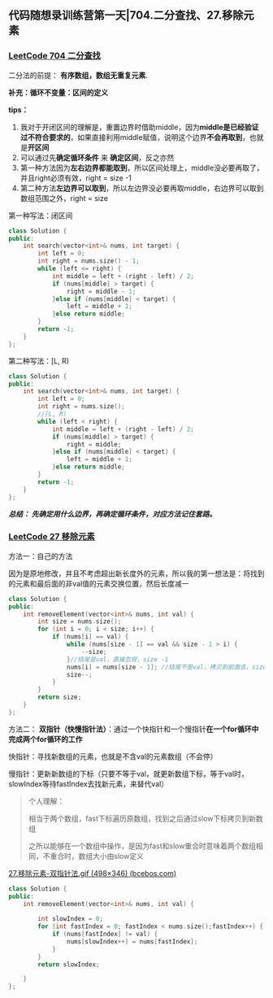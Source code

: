 ## 代码随想录训练营第一天|704.二分查找、27.移除元素

### [LeetCode 704 二分查找](https://leetcode.cn/problems/binary-search/description/)

二分法的前提： **有序数组，数组无重复元素**.

**补充：循环不变量：区间的定义**

**tips：** 

1. 我对于开闭区间的理解是，重置边界时借助middle，因为**middle是已经验证过不符合要求的**，如果直接利用middle赋值，说明这个边界**不会再取到**，也就是**开区间**
2. 可以通过先**确定循环条件**  来 **确定区间**，反之亦然
3. 第一种方法因为**左右边界都能取到**，所以区间处理上，middle没必要再取了，并且right必须有效，right = size -1
4. 第二种方法**左边界可以取到**，所以左边界没必要再取middle，右边界可以取到数组范围之外，right = size

第一种写法：闭区间

```cpp
class Solution {
public:
    int search(vector<int>& nums, int target) {
        int left = 0;
        int right = nums.size() - 1;
        while (left <= right) {
            int middle = left + (right - left) / 2;
            if (nums[middle] > target) {
                right = middle - 1;
            }else if (nums[middle] < target) {
                left = middle + 1;
            }else return middle;
        }
        return -1;
    }
};
```

第二种写法：[L, R)

``` cpp
class Solution {
public:
    int search(vector<int>& nums, int target) {
        int left = 0;
        int right = nums.size();
        //[L, R)
        while (left < right) {
            int middle = left + (right - left) / 2;
            if (nums[middle] > target) {
                right = middle;
            }else if (nums[middle] < target) {
                left = middle + 1;
            }else return middle;
        }
        return -1;
    }
};
```

***总结： 先确定用什么边界，再确定循环条件，对应方法记住套路。***



### [LeetCode 27 移除元素](https://leetcode.cn/problems/remove-element/description/)

方法一：自己的方法

因为是原地修改，并且不考虑超出新长度外的元素，所以我的第一想法是：将找到的元素和最后面的非val值的元素交换位置，然后长度减一

```cpp
class Solution {
public:
    int removeElement(vector<int>& nums, int val) {
        int size = nums.size();
        for (int i = 0; i < size; i++) {
            if (nums[i] == val) {
                while (nums[size - 1] == val && size - 1 > i) {
                    --size;
                }//结尾是val，直接忽视，size -1
                nums[i] = nums[size - 1]; //结尾不是val，拷贝到前面去，size - 1
                size--;                
            }
        }
        return size;
    }
};
```



方法二： **双指针（快慢指针法）**：通过一个快指针和一个慢指针**在一个for循环中完成两个for循环的工作**

快指针：寻找新数组的元素，也就是不含val的元素数组（不会停）

慢指针：更新新数组的下标（只要不等于val，就更新数组下标，等于val时，slowIndex等待fastIndex去找新元素，来替代val）

>  个人理解：
>
> 相当于两个数组，fast下标遍历原数组，找到之后通过slow下标拷贝到新数组
>
> 之所以能够在一个数组中操作，是因为fast和slow重合时意味着两个数组相同，不重合时，数组大小由slow定义



[27.移除元素-双指针法.gif (498×346) (bcebos.com)](https://code-thinking.cdn.bcebos.com/gifs/27.移除元素-双指针法.gif)



```cpp
class Solution {
public:
    int removeElement(vector<int>& nums, int val) {
        
        int slowIndex = 0;
        for (int fastIndex = 0; fastIndex < nums.size();fastIndex++) {
            if (nums[fastIndex] != val) {
                nums[slowIndex++] = nums[fastIndex];
            }
        }
        return slowIndex;

    }
};
```



